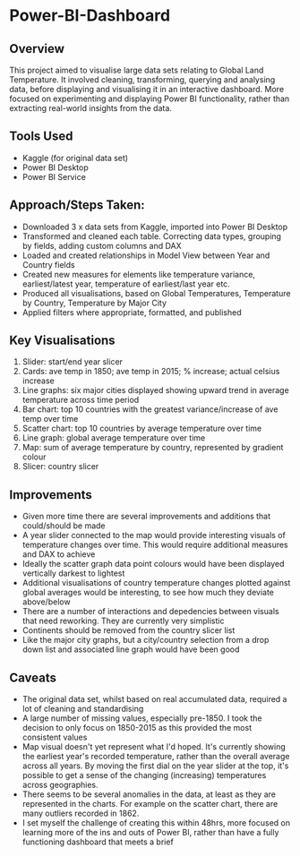 # Power-BI-Dashboard

## Overview
This project aimed to visualise large data sets relating to Global Land Temperature. It involved cleaning, transforming, querying and analysing data, before displaying and visualising it in an interactive dashboard. More focused on experimenting and displaying Power BI functionality, rather than extracting real-world insights from the data.

## Tools Used
- Kaggle (for original data set)
- Power BI Desktop
- Power BI Service

## Approach/Steps Taken:
- Downloaded 3 x data sets from Kaggle, imported into Power BI Desktop
- Transformed and cleaned each table. Correcting data types, grouping by fields, adding custom columns and DAX
- Loaded and created relationships in Model View between Year and Country fields
- Created new measures for elements like temperature variance, earliest/latest year, temperature of earliest/last year etc.
- Produced all visualisations, based on Global Temperatures, Temperature by Country, Temperature by Major City
- Applied filters where appropriate, formatted, and published

## Key Visualisations
1. Slider: start/end year slicer
2. Cards: ave temp in 1850; ave temp in 2015; % increase; actual celsius increase
3. Line graphs: six major cities displayed showing upward trend in average temperature across time period
4. Bar chart: top 10 countries with the greatest variance/increase of ave temp over time
5. Scatter chart: top 10 countries by average temperature over time
6. Line graph: global average temperature over time
7. Map: sum of average temperature by country, represented by gradient colour
8. Slicer: country slicer

## Improvements
- Given more time there are several improvements and additions that could/should be made
- A year slider connected to the map would provide interesting visuals of temperature changes over time. This would require additional measures and DAX to achieve
- Ideally the scatter graph data point colours would have been displayed vertically darkest to lightest
- Additional visualisations of country temperature changes plotted against global averages would be interesting, to see how much they deviate above/below
- There are a number of interactions and depedencies between visuals that need reworking. They are currently very simplistic
- Continents should be removed from the country slicer list
- Like the major city graphs, but a city/country selection from a drop down list and associated line graph would have been good 

## Caveats
- The original data set, whilst based on real accumulated data, required a lot of cleaning and standardising
- A large number of missing values, especially pre-1850. I took the decision to only focus on 1850-2015 as this provided the most consistent values
- Map visual doesn't yet represent what I'd hoped. It's currently showing the earliest year's recorded temperature, rather than the overall average across all years. By moving the first dial on the year slider at the top, it's possible to get a sense of the changing (increasing) temperatures across geographies.
- There seems to be several anomalies in the data, at least as they are represented in the charts. For example on the scatter chart, there are many outliers recorded in 1862.
- I set myself the challenge of creating this within 48hrs, more focused on learning more of the ins and outs of Power BI, rather than have a fully functioning dashboard that meets a brief
